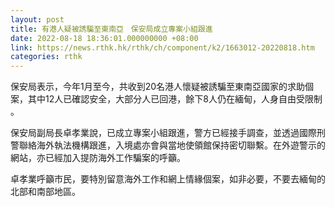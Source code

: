 ```yaml
---
layout: post
title: 有港人疑被誘騙至東南亞　保安局成立專案小組跟進
date: 2022-08-18 18:36:01.000000000 +08:00
link: https://news.rthk.hk/rthk/ch/component/k2/1663012-20220818.htm
categories: rthk
---
```


保安局表示，今年1月至今，共收到20名港人懷疑被誘騙至東南亞國家的求助個案，其中12人已確認安全，大部分人已回港，餘下8人仍在緬甸，人身自由受限制 。

保安局副局長卓孝業說，已成立專案小組跟進，警方已經接手調查，並透過國際刑警聯絡海外執法機構跟進，入境處亦會與當地使領館保持密切聯繫。在外遊警示的網站，亦已經加入提防海外工作騙案的呼籲。

卓孝業呼籲市民，要特別留意海外工作和網上情緣個案，如非必要，不要去緬甸的北部和南部地區。
